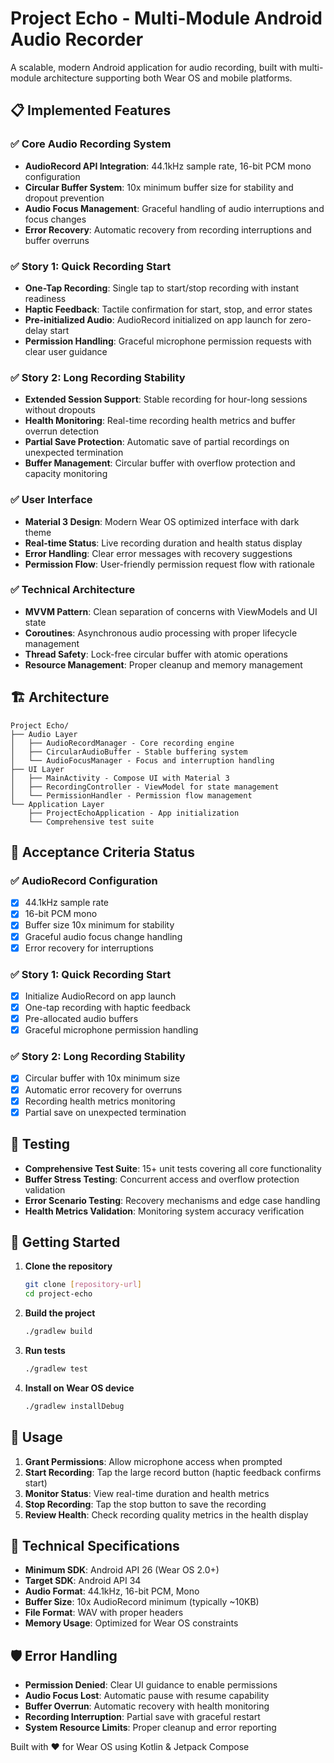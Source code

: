 # Project Echo - Multi-Module Android Audio Recorder

A scalable, modern Android application for audio recording, built with multi-module architecture supporting both Wear OS and mobile platforms.

## 📋 Implemented Features

### ✅ Core Audio Recording System
- **AudioRecord API Integration**: 44.1kHz sample rate, 16-bit PCM mono configuration
- **Circular Buffer System**: 10x minimum buffer size for stability and dropout prevention
- **Audio Focus Management**: Graceful handling of audio interruptions and focus changes
- **Error Recovery**: Automatic recovery from recording interruptions and buffer overruns

### ✅ Story 1: Quick Recording Start
- **One-Tap Recording**: Single tap to start/stop recording with instant readiness
- **Haptic Feedback**: Tactile confirmation for start, stop, and error states
- **Pre-initialized Audio**: AudioRecord initialized on app launch for zero-delay start
- **Permission Handling**: Graceful microphone permission requests with clear user guidance

### ✅ Story 2: Long Recording Stability
- **Extended Session Support**: Stable recording for hour-long sessions without dropouts
- **Health Monitoring**: Real-time recording health metrics and buffer overrun detection
- **Partial Save Protection**: Automatic save of partial recordings on unexpected termination
- **Buffer Management**: Circular buffer with overflow protection and capacity monitoring

### ✅ User Interface
- **Material 3 Design**: Modern Wear OS optimized interface with dark theme
- **Real-time Status**: Live recording duration and health status display
- **Error Handling**: Clear error messages with recovery suggestions
- **Permission Flow**: User-friendly permission request flow with rationale

### ✅ Technical Architecture
- **MVVM Pattern**: Clean separation of concerns with ViewModels and UI state
- **Coroutines**: Asynchronous audio processing with proper lifecycle management
- **Thread Safety**: Lock-free circular buffer with atomic operations
- **Resource Management**: Proper cleanup and memory management

## 🏗️ Architecture

```
Project Echo/
├── Audio Layer
│   ├── AudioRecordManager - Core recording engine
│   ├── CircularAudioBuffer - Stable buffering system  
│   └── AudioFocusManager - Focus and interruption handling
├── UI Layer
│   ├── MainActivity - Compose UI with Material 3
│   ├── RecordingController - ViewModel for state management
│   └── PermissionHandler - Permission flow management
└── Application Layer
    ├── ProjectEchoApplication - App initialization
    └── Comprehensive test suite
```

## 🎯 Acceptance Criteria Status

### ✅ AudioRecord Configuration
- [x] 44.1kHz sample rate
- [x] 16-bit PCM mono
- [x] Buffer size 10x minimum for stability
- [x] Graceful audio focus change handling
- [x] Error recovery for interruptions

### ✅ Story 1: Quick Recording Start
- [x] Initialize AudioRecord on app launch
- [x] One-tap recording with haptic feedback
- [x] Pre-allocated audio buffers
- [x] Graceful microphone permission handling

### ✅ Story 2: Long Recording Stability  
- [x] Circular buffer with 10x minimum size
- [x] Automatic error recovery for overruns
- [x] Recording health metrics monitoring
- [x] Partial save on unexpected termination

## 🧪 Testing
- **Comprehensive Test Suite**: 15+ unit tests covering all core functionality
- **Buffer Stress Testing**: Concurrent access and overflow protection validation
- **Error Scenario Testing**: Recovery mechanisms and edge case handling
- **Health Metrics Validation**: Monitoring system accuracy verification

## 🚀 Getting Started

1. **Clone the repository**
   ```bash
   git clone [repository-url]
   cd project-echo
   ```

2. **Build the project**
   ```bash
   ./gradlew build
   ```

3. **Run tests**
   ```bash
   ./gradlew test
   ```

4. **Install on Wear OS device**
   ```bash
   ./gradlew installDebug
   ```

## 📱 Usage

1. **Grant Permissions**: Allow microphone access when prompted
2. **Start Recording**: Tap the large record button (haptic feedback confirms start)
3. **Monitor Status**: View real-time duration and health metrics
4. **Stop Recording**: Tap the stop button to save the recording
5. **Review Health**: Check recording quality metrics in the health display

## 🔧 Technical Specifications

- **Minimum SDK**: Android API 26 (Wear OS 2.0+)
- **Target SDK**: Android API 34
- **Audio Format**: 44.1kHz, 16-bit PCM, Mono
- **Buffer Size**: 10x AudioRecord minimum (typically ~10KB)
- **File Format**: WAV with proper headers
- **Memory Usage**: Optimized for Wear OS constraints

## 🛡️ Error Handling

- **Permission Denied**: Clear UI guidance to enable permissions
- **Audio Focus Lost**: Automatic pause with resume capability
- **Buffer Overrun**: Automatic recovery with health monitoring
- **Recording Interruption**: Partial save with graceful restart
- **System Resource Limits**: Proper cleanup and error reporting

Built with ❤️ for Wear OS using Kotlin & Jetpack Compose
